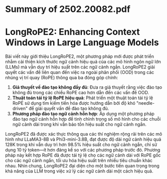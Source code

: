 # Summary of 2502.20082.pdf

# LongRoPE2: Enhancing Context Windows in Large Language Models

Bài viết này giới thiệu LongRoPE2, một phương pháp mới được phát triển nhằm cải thiện kích thước ngữ cảnh hiệu quả của các mô hình ngôn ngữ lớn (LLMs) mà vẫn duy trì hiệu suất trên các ngữ cảnh ngắn. LongRoPE2 giải quyết các vấn đề liên quan đến việc ra ngoài phân phối (OOD) trong các nhúng vị trí quay (RoPE) thông qua ba đóng góp chính:

1. **Giả thuyết về đào tạo không đầy đủ**: Đưa ra giả thuyết rằng việc đào tạo không đủ trong các chiều RoPE cao hơn dẫn đến các vấn đề OOD.
2. **Thuật toán tái tỷ lệ RoPE hiệu quả**: Phát triển một thuật toán tái tỷ lệ RoPE sử dụng tìm kiếm tiến hóa được hướng dẫn bởi độ khó "needle-driven" để giải quyết vấn đề đào tạo không đủ.
3. **Phương pháp đào tạo ngữ cảnh hỗn hợp**: Áp dụng một phương pháp đào tạo ngữ cảnh hỗn hợp để tinh chỉnh trọng số mô hình cho các chuỗi ngữ cảnh dài trong khi vẫn bảo tồn hiệu suất cho ngữ cảnh ngắn.

LongRoPE2 đã được xác thực thông qua các thí nghiệm rộng rãi trên các mô hình như LLaMA3-8B và Phi3-mini-3.8B, đạt được độ dài ngữ cảnh hiệu quả 128K trong khi vẫn duy trì hơn 98.5% hiệu suất cho ngữ cảnh ngắn, chỉ sử dụng 10 tỷ token—ít hơn đáng kể so với các phương pháp trước đó. Phương pháp này kết hợp RoPE đã được tái tỷ lệ cho các ngữ cảnh dài với RoPE gốc cho các ngữ cảnh ngắn, tối ưu hóa hiệu suất trên nhiều tiêu chuẩn khác nhau. Nhìn chung, LongRoPE2 đại diện cho một bước tiến quan trọng trong khả năng của LLM trong việc xử lý các ngữ cảnh dài một cách hiệu quả.
